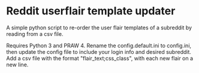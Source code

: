 # Reddit userflair template updater
A simple python script to re-order the user flair templates of a subreddit by reading from a csv file.

Requires Python 3 and PRAW 4.
Rename the config.default.ini to config.ini, then update the config file to include your login info and desired subreddit.
Add a csv file with the format "flair_text;css_class", with each new flair on a new line.